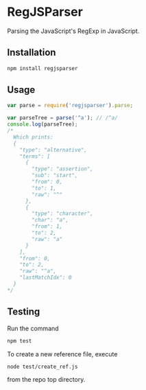 # RegJSParser

Parsing the JavaScript's RegExp in JavaScript.

## Installation

```bash
npm install regjsparser
```

## Usage

```js
var parse = require('regjsparser').parse;

var parseTree = parse('^a'); // /^a/
console.log(parseTree);
/*
  Which prints:
  {
    "type": "alternative",
    "terms": [
      {
        "type": "assertion",
        "sub": "start",
        "from": 0,
        "to": 1,
        "raw": "^"
      },
      {
        "type": "character",
        "char": "a",
        "from": 1,
        "to": 2,
        "raw": "a"
      }
    ],
    "from": 0,
    "to": 2,
    "raw": "^a",
    "lastMatchIdx": 0
  }
*/
```

## Testing

Run the command

```bash
npm test
```

To create a new reference file, execute

```bash
node test/create_ref.js
```

from the repo top directory.
